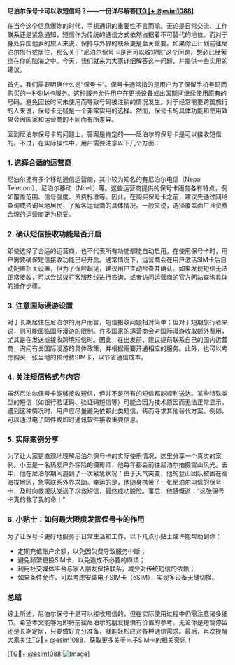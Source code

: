 **尼泊尔保号卡可以收短信吗？——一份详尽解答[[TG💪+ @esim1088](https://t.me/s/esim1088)]**

在当今这个信息爆炸的时代，手机通讯的重要性不言而喻。无论是日常交流、工作联系还是紧急通知，短信作为传统的通信方式依然占据着不可替代的地位。而对于身处异国他乡的旅人来说，保持与外界的联系更是至关重要。如果你正计划前往尼泊尔旅行或居住，那么关于“尼泊尔保号卡是否可以收短信”这个问题，想必已经萦绕在你的脑海之中。今天，我们就来为大家详细解答这一问题，并提供一些实用的建议。

首先，我们需要明确什么是“保号卡”。保号卡通常指的是用户为了保留手机号码而购买的一种SIM卡服务。这种服务允许用户在更换设备或出国期间继续使用原有的号码，避免因长时间未使用而导致号码被注销的情况发生。对于经常需要跨国旅行的人来说，保号卡无疑是一个非常实用的选择。然而，保号卡的具体功能和使用效果会因国家和运营商的不同而有所差异。

回到尼泊尔保号卡的问题上，答案是肯定的——尼泊尔的保号卡是可以接收短信的。不过，在实际操作中，用户需要注意以下几个方面：

### **1. 选择合适的运营商**
尼泊尔拥有多个移动通信运营商，其中较为知名的有尼泊尔电信（Nepal Telecom）、尼泊尔移动（Ncell）等。这些运营商提供的保号卡服务各有特点，例如覆盖范围、信号强度、资费标准等。因此，在购买保号卡之前，建议先通过网络查询或咨询当地居民，了解各运营商的具体情况。一般来说，选择覆盖面广且资费合理的运营商更为稳妥。

### **2. 确认短信接收功能是否开启**
即使选择了合适的运营商，也不代表所有功能都能自动启用。在使用保号卡时，用户需要确保短信接收功能已经开启。通常情况下，运营商会在用户激活SIM卡后自动配置相关设置，但为了保险起见，建议用户主动检查并确认。如果发现短信无法正常接收，可以尝试拨打客服热线进行咨询，或者访问运营商的官方网站查询具体的操作步骤。

### **3. 注意国际漫游设置**
对于长期居住在尼泊尔的用户而言，短信接收问题相对简单；但对于短期旅行者来说，则可能面临国际漫游的限制。许多国家的运营商会对国际漫游收取额外费用，尤其是在发送或接收跨境短信时。因此，在出发前，建议提前联系自己的国内运营商，询问有关国际漫游的具体政策，并根据需要开通相应的服务。此外，也可以考虑购买一张当地的预付费SIM卡，以节省通信成本。

### **4. 关注短信格式与内容**
虽然尼泊尔保号卡能够接收短信，但并不是所有的短信都能顺利送达。某些特殊类型的短信（如银行验证码、验证码短信等）可能会因为技术原因而无法正常显示。遇到这种情况时，用户应尽量避免依赖此类短信，转而寻求其他替代方案。例如，可以通过电子邮件或即时通讯软件接收重要信息。

### **5. 实际案例分享**
为了让大家更直观地理解尼泊尔保号卡的实际使用情况，这里分享一个真实的案例。小王是一名热爱户外探险的摄影师，他每年都会前往尼泊尔拍摄雪山风光。去年，他在尼泊尔期间遇到了一次紧急状况：由于天气突变，他的登山团队被困在高海拔地区，急需联系外界求助。幸运的是，他随身携带了一张尼泊尔电信的保号卡，及时向救援队发送了求救短信，最终成功脱险。事后，他感慨道：“这张保号卡真的救了我的命！”

### **6. 小贴士：如何最大限度发挥保号卡的作用**
为了让保号卡更好地服务于日常生活和工作，以下几点小贴士或许能帮助到你：
- 定期充值账户余额，以免因欠费导致服务中断；
- 避免频繁更换SIM卡，以免造成不必要的麻烦；
- 利用社交媒体平台与家人朋友保持联系，减少对传统短信的依赖；
- 如果条件允许，可以考虑安装电子SIM卡（eSIM），实现多设备无缝切换。

### **总结**
综上所述，尼泊尔保号卡是可以接收短信的，但在实际使用过程中仍需注意诸多细节。希望本文能够为即将前往尼泊尔的朋友提供有价值的参考。无论你是短暂停留还是长期定居，只要做好充分准备，就能轻松应对各种通信需求。最后，再次提醒大家关注[TG💪+ @esim1088](https://t.me/s/esim1088)，获取更多关于电子SIM卡的相关资讯！

[[TG💪+ @esim1088](https://t.me/s/esim1088) ![Image](https://i.postimg.cc/4NQfJmqS/Snipaste-2025-05-13-00-14-12.png)]